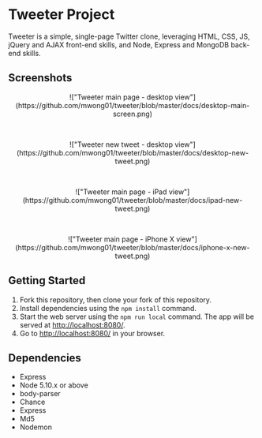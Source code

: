 # Tweeter Project

Tweeter is a simple, single-page Twitter clone, leveraging HTML, CSS, JS, jQuery and AJAX front-end skills, and Node, Express and MongoDB back-end skills.

## Screenshots

<p align="center">
!["Tweeter main page - desktop view"](https://github.com/mwong01/tweeter/blob/master/docs/desktop-main-screen.png)
</p>
<br>
<p align="center">
!["Tweeter new tweet - desktop view"](https://github.com/mwong01/tweeter/blob/master/docs/desktop-new-tweet.png)
</p>
<br>
<p align="center">
!["Tweeter main page - iPad view"](https://github.com/mwong01/tweeter/blob/master/docs/ipad-new-tweet.png)
</p>
<br>
<p align="center">
!["Tweeter main page - iPhone X view"](https://github.com/mwong01/tweeter/blob/master/docs/iphone-x-new-tweet.png)
</p>

## Getting Started

1. Fork this repository, then clone your fork of this repository.
2. Install dependencies using the `npm install` command.
3. Start the web server using the `npm run local` command. The app will be served at <http://localhost:8080/>.
4. Go to <http://localhost:8080/> in your browser.

## Dependencies

- Express
- Node 5.10.x or above
- body-parser
- Chance
- Express
- Md5
- Nodemon

